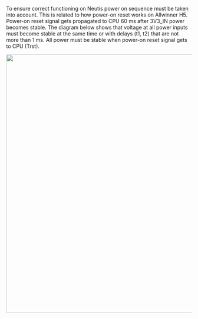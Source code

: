To ensure correct functioning on Neutis power on sequence must be taken into account. This is related to how power-on reset works on Allwinner H5. Power-on reset signal gets propagated to CPU 60 ms after 3V3_IN power becomes stable. The diagram below shows that voltage at all power inputs must become stable at the same time or with delays (t1, t2) that are not more than 1 ms. All power must be stable when power-on reset signal gets to CPU (Trst).

<div style="text-align: ceter;"><img src="../../img/hardware-integration/power_on_sequence.png" style="width: 700px;"></div><br>
